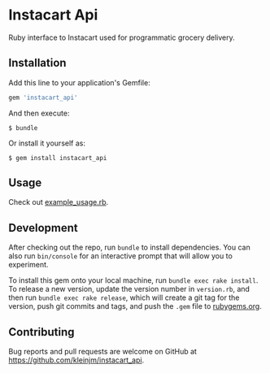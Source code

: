 # Instacart Api

Ruby interface to Instacart used for programmatic grocery delivery.

## Installation

Add this line to your application's Gemfile:

```ruby
gem 'instacart_api'
```

And then execute:

    $ bundle

Or install it yourself as:

    $ gem install instacart_api

## Usage

Check out [example_usage.rb](https://github.com/kleinjm/instacart_api/blob/master/example_usage.rb).

## Development

After checking out the repo, run `bundle` to install dependencies. You can also run `bin/console` for an interactive prompt that will allow you to experiment.

To install this gem onto your local machine, run `bundle exec rake install`. To release a new version, update the version number in `version.rb`, and then run `bundle exec rake release`, which will create a git tag for the version, push git commits and tags, and push the `.gem` file to [rubygems.org](https://rubygems.org).

## Contributing

Bug reports and pull requests are welcome on GitHub at https://github.com/kleinjm/instacart_api.
